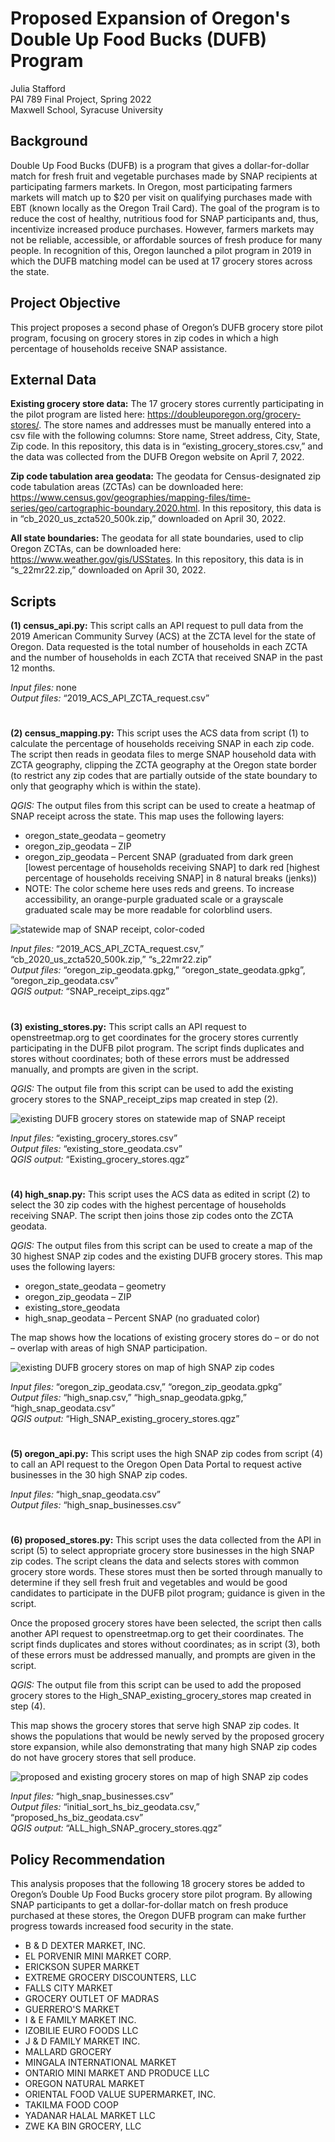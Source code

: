 # Proposed Expansion of Oregon's Double Up Food Bucks (DUFB) Program
Julia Stafford
\
PAI 789 Final Project, Spring 2022
\
Maxwell School, Syracuse University

## Background

Double Up Food Bucks (DUFB) is a program that gives a dollar-for-dollar match for fresh fruit and vegetable purchases made by SNAP recipients at participating farmers markets. In Oregon, most participating farmers markets will match up to $20 per visit on qualifying purchases made with EBT (known locally as the Oregon Trail Card). The goal of the program is to reduce the cost of healthy, nutritious food for SNAP participants and, thus, incentivize increased produce purchases. However, farmers markets may not be reliable, accessible, or affordable sources of fresh produce for many people. In recognition of this, Oregon launched a pilot program in 2019 in which the DUFB matching model can be used at 17 grocery stores across the state.

## Project Objective

This project proposes a second phase of Oregon’s DUFB grocery store pilot program, focusing on grocery stores in zip codes in which a high percentage of households receive SNAP assistance.

## External Data

**Existing grocery store data:** The 17 grocery stores currently participating in the pilot program are listed here: https://doubleuporegon.org/grocery-stores/. The store names and addresses must be manually entered into a csv file with the following columns: Store name, Street address, City, State, Zip code. In this repository, this data is in “existing_grocery_stores.csv,” and the data was collected from the DUFB Oregon website on April 7, 2022.

**Zip code tabulation area geodata:** The geodata for Census-designated zip code tabulation areas (ZCTAs) can be downloaded here: https://www.census.gov/geographies/mapping-files/time-series/geo/cartographic-boundary.2020.html. In this repository, this data is in “cb_2020_us_zcta520_500k.zip,” downloaded on April 30, 2022.

**All state boundaries:** The geodata for all state boundaries, used to clip Oregon ZCTAs, can be downloaded here: https://www.weather.gov/gis/USStates. In this repository, this data is in “s_22mr22.zip,” downloaded on April 30, 2022.

## Scripts

**(1) census_api.py:** This script calls an API request to pull data from the 2019 American Community Survey (ACS) at the ZCTA level for the state of Oregon. Data requested is the total number of households in each ZCTA and the number of households in each ZCTA that received SNAP in the past 12 months.

*Input files:* none
\
*Output files:* “2019_ACS_API_ZCTA_request.csv”

#

**(2) census_mapping.py:** This script uses the ACS data from script (1) to calculate the percentage of households receiving SNAP in each zip code. The script then reads in geodata files to merge SNAP household data with ZCTA geography, clipping the ZCTA geography at the Oregon state border (to restrict any zip codes that are partially outside of the state boundary to only that geography which is within the state).

*QGIS:* The output files from this script can be used to create a heatmap of SNAP receipt across the state. This map uses the following layers:
-	oregon_state_geodata – geometry
-	oregon_zip_geodata – ZIP
-	oregon_zip_geodata – Percent SNAP (graduated from dark green [lowest percentage of households receiving SNAP] to dark red [highest percentage of households receiving SNAP] in 8 natural breaks (jenks))
-	NOTE: The color scheme here uses reds and greens. To increase accessibility, an orange-purple graduated scale or a grayscale graduated scale may be more readable for colorblind users.

![statewide map of SNAP receipt, color-coded](SNAP_receipt_zips.png "statewide map of SNAP receipt")

*Input files:* “2019_ACS_API_ZCTA_request.csv,” “cb_2020_us_zcta520_500k.zip,” “s_22mr22.zip”
\
*Output files:* “oregon_zip_geodata.gpkg,” “oregon_state_geodata.gpkg”, “oregon_zip_geodata.csv”
\
*QGIS output:* “SNAP_receipt_zips.qgz”

#

**(3) existing_stores.py:** This script calls an API request to openstreetmap.org to get coordinates for the grocery stores currently participating in the DUFB pilot program. The script finds duplicates and stores without coordinates; both of these errors must be addressed manually, and prompts are given in the script.

*QGIS:* The output file from this script can be used to add the existing grocery stores to the SNAP_receipt_zips map created in step (2).

![existing DUFB grocery stores on statewide map of SNAP receipt](Existing_grocery_stores.png "existing DUFB grocery stores")

*Input files:* “existing_grocery_stores.csv”
\
*Output files:* “existing_store_geodata.csv”
\
*QGIS output:* “Existing_grocery_stores.qgz”

#

**(4) high_snap.py:** This script uses the ACS data as edited in script (2) to select the 30 zip codes with the highest percentage of households receiving SNAP. The script then joins those zip codes onto the ZCTA geodata.

*QGIS:* The output files from this script can be used to create a map of the 30 highest SNAP zip codes and the existing DUFB grocery stores. This map uses the following layers:
-	oregon_state_geodata – geometry
-	oregon_zip_geodata – ZIP
-	existing_store_geodata
-	high_snap_geodata – Percent SNAP (no graduated color)

The map shows how the locations of existing grocery stores do – or do not – overlap with areas of high SNAP participation.

![existing DUFB grocery stores on map of high SNAP zip codes](High_SNAP_existing_grocery_stores.png "high SNAP zips, existing stores")

*Input files:* “oregon_zip_geodata.csv,” “oregon_zip_geodata.gpkg”
\
*Output files:* “high_snap.csv,” “high_snap_geodata.gpkg,” “high_snap_geodata.csv”
\
*QGIS output:* “High_SNAP_existing_grocery_stores.qgz”

#

**(5) oregon_api.py:** This script uses the high SNAP zip codes from script (4) to call an API request to the Oregon Open Data Portal to request active businesses in the 30 high SNAP zip codes. 

*Input files:* “high_snap_geodata.csv”
\
*Output files:* “high_snap_businesses.csv”

#

**(6) proposed_stores.py:** This script uses the data collected from the API in script (5) to select appropriate grocery store businesses in the high SNAP zip codes. The script cleans the data and selects stores with common grocery store words. These stores must then be sorted through manually to determine if they sell fresh fruit and vegetables and would be good candidates to participate in the DUFB pilot program; guidance is given in the script.

Once the proposed grocery stores have been selected, the script then calls another API request to openstreetmap.org to get their coordinates. The script finds duplicates and stores without coordinates; as in script (3), both of these errors must be addressed manually, and prompts are given in the script.

*QGIS:* The output file from this script can be used to add the proposed grocery stores to the High_SNAP_existing_grocery_stores map created in step (4).

This map shows the grocery stores that serve high SNAP zip codes. It shows the populations that would be newly served by the proposed grocery store expansion, while also demonstrating that many high SNAP zip codes do not have grocery stores that sell produce.

![proposed and existing grocery stores on map of high SNAP zip codes](ALL_high_SNAP_grocery_stores.png "high SNAP zips, proposed and existing stores")

*Input files:* “high_snap_businesses.csv” 
\
*Output files:* “initial_sort_hs_biz_geodata.csv,” “proposed_hs_biz_geodata.csv”
\
*QGIS output:* “ALL_high_SNAP_grocery_stores.qgz”

## Policy Recommendation

This analysis proposes that the following 18 grocery stores be added to Oregon’s Double Up Food Bucks grocery store pilot program. By allowing SNAP participants to get a dollar-for-dollar match on fresh produce purchased at these stores, the Oregon DUFB program can make further progress towards increased food security in the state.

-	B & D DEXTER MARKET, INC.
-	EL PORVENIR MINI MARKET CORP.
-	ERICKSON SUPER MARKET
-	EXTREME GROCERY DISCOUNTERS, LLC
-	FALLS CITY MARKET
-	GROCERY OUTLET OF MADRAS
-	GUERRERO'S MARKET
-	I & E FAMILY MARKET INC.
-	IZOBILIE EURO FOODS LLC
-	J & D FAMILY MARKET INC.
-	MALLARD GROCERY
-	MINGALA INTERNATIONAL MARKET
-	ONTARIO MINI MARKET AND PRODUCE LLC
-	OREGON NATURAL MARKET
-	ORIENTAL FOOD VALUE SUPERMARKET, INC.
-	TAKILMA FOOD COOP
-	YADANAR HALAL MARKET LLC
-	ZWE KA BIN GROCERY, LLC